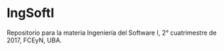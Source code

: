 # IngSoftI
Repositorio para la materia Ingeniería del Software I, 2° cuatrimestre de 2017, FCEyN, UBA.
